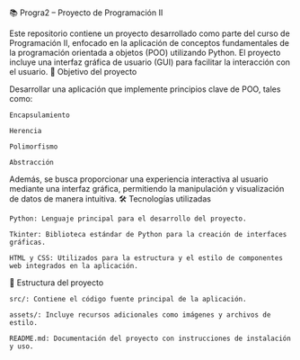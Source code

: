📚 Progra2 – Proyecto de Programación II

Este repositorio contiene un proyecto desarrollado como parte del curso de Programación II, enfocado en la aplicación de conceptos fundamentales de la programación orientada a objetos (POO) utilizando Python. El proyecto incluye una interfaz gráfica de usuario (GUI) para facilitar la interacción con el usuario.
🎯 Objetivo del proyecto

Desarrollar una aplicación que implemente principios clave de POO, tales como:

    Encapsulamiento

    Herencia

    Polimorfismo

    Abstracción

Además, se busca proporcionar una experiencia interactiva al usuario mediante una interfaz gráfica, permitiendo la manipulación y visualización de datos de manera intuitiva.
🛠 Tecnologías utilizadas

    Python: Lenguaje principal para el desarrollo del proyecto.

    Tkinter: Biblioteca estándar de Python para la creación de interfaces gráficas.

    HTML y CSS: Utilizados para la estructura y el estilo de componentes web integrados en la aplicación.

📁 Estructura del proyecto

    src/: Contiene el código fuente principal de la aplicación.

    assets/: Incluye recursos adicionales como imágenes y archivos de estilo.

    README.md: Documentación del proyecto con instrucciones de instalación y uso.
